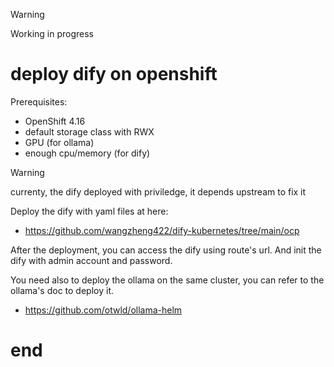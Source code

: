 > [!WARNING]
> Working in progress
# deploy dify on openshift

Prerequisites:
- OpenShift 4.16
- default storage class with RWX
- GPU (for ollama)
- enough cpu/memory (for dify)

> [!WARNING]
> currenty, the dify deployed with priviledge, it depends upstream to fix it

Deploy the dify with yaml files at here:
- https://github.com/wangzheng422/dify-kubernetes/tree/main/ocp

After the deployment, you can access the dify using route's url. And init the dify with admin account and password.

You need also to deploy the ollama on the same cluster, you can refer to the ollama's doc to deploy it.
- https://github.com/otwld/ollama-helm

# end